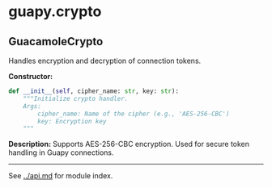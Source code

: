 # guapy.crypto

## GuacamoleCrypto
Handles encryption and decryption of connection tokens.

**Constructor:**
```python
def __init__(self, cipher_name: str, key: str):
    """Initialize crypto handler.
    Args:
        cipher_name: Name of the cipher (e.g., 'AES-256-CBC')
        key: Encryption key
    """
```

**Description:**
Supports AES-256-CBC encryption. Used for secure token handling in Guapy connections.

---

See [../api.md](../api.md) for module index.
